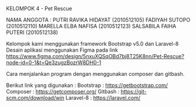 KELOMPOK 4 - Pet Rescue

NAMA ANGGOTA :
PUTRI RAVIKA HIDAYAT (2010512105)
FADIYAH SUTOPO (2010512110)
MARELLA ELBA NAFISA (2010512123)
SALSABILA FAIHA PUTERI (2010512138)

Kelompok kami menggunakan framework Bootstrap v5.0 dan Laravel-8
Desain aplikasi menggunakan Figma pada link https://www.figma.com/design/5nxuXQSqOBd7bj8T25K8nn/Pet-Rescue?node-id=0-1&t=Qe3zugzBozrW8DH0-1

Cara menjalankan program dengan menggunakan composer dan gitbash.

Berikut link yang digunakan :
Bootstrap : https://getbootstrap.com/
Composer : https://getcomposer.org/
Gitbash : https://git-scm.com/download/win
Laravel-8 : https://laravel.com/
